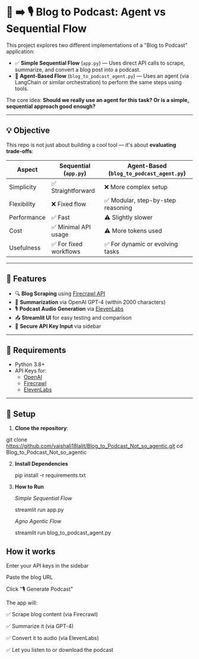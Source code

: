 # 📰 ➡️ 🎙️ Blog to Podcast: Agent vs Sequential Flow

This project explores two different implementations of a "Blog to Podcast" application:

- ✅ **Simple Sequential Flow** (`app.py`) — Uses direct API calls to scrape, summarize, and convert a blog post into a podcast.
- 🧠 **Agent-Based Flow** (`blog_to_podcast_agent.py`) — Uses an agent (via LangChain or similar orchestration) to perform the same steps using tools.

The core idea: **Should we really use an agent for this task? Or is a simple, sequential approach good enough?**

---

## 💡 Objective

This repo is not just about building a cool tool — it's about **evaluating trade-offs**:

| Aspect        | Sequential (`app.py`) | Agent-Based (`blog_to_podcast_agent.py`) |
|---------------|------------------------|-------------------------------------------|
| Simplicity    | ✅ Straightforward      | ❌ More complex setup                      |
| Flexibility   | ❌ Fixed flow           | ✅ Modular, step-by-step reasoning         |
| Performance   | ✅ Fast                 | ⚠️ Slightly slower                         |
| Cost          | ✅ Minimal API usage    | ⚠️ More tokens used                        |
| Usefulness    | ✅ For fixed workflows  | ✅ For dynamic or evolving tasks           |

---

## 🔧 Features

- 🔍 **Blog Scraping** using [Firecrawl API](https://www.firecrawl.dev/)
- 🧠 **Summarization** via OpenAI GPT-4 (within 2000 characters)
- 🎙️ **Podcast Audio Generation** via [ElevenLabs](https://www.elevenlabs.io/)
- 📤 **Streamlit UI** for easy testing and comparison
- 🔑 **Secure API Key Input** via sidebar

---

## 🔑 Requirements

- Python 3.8+
- API Keys for:
  - [OpenAI](https://platform.openai.com/account/api-keys)
  - [Firecrawl](https://www.firecrawl.dev/)
  - [ElevenLabs](https://www.elevenlabs.io/)

---

## 🚀 Setup

1. **Clone the repository**:


git clone https://github.com/vaishali18lalit/Blog_to_Podcast_Not_so_agentic.git
cd Blog_to_Podcast_Not_so_agentic

2. **Install Dependencies**

   pip install -r requirements.txt

3. **How to Run**

   *Simple Sequential Flow*

   streamlit run app.py

   *Agno Agentic Flow*

   streamlit run blog_to_podcast_agent.py


## How it works 

Enter your API keys in the sidebar

Paste the blog URL

Click "🎙️ Generate Podcast"

The app will:

✅ Scrape blog content (via Firecrawl)

✅ Summarize it (via GPT-4)

✅ Convert it to audio (via ElevenLabs)

✅ Let you listen to or download the podcast








